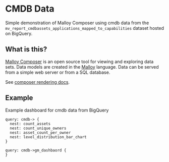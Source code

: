 <!-- ![alt text](download.jpeg) -->

# CMDB Data

Simple demonstration of Malloy Composer using cmdb data from the `mv_report_cmdbassets_applications_mapped_to_capabilities` dataset hosted on BigQuery.

## What is this?

[Malloy Composer](https://github.com/malloydata/malloy-composer) is an open source tool for viewing and exploring data sets.  Data models are created in the  [Malloy](https://github.com/malloydata/malloy/) language.  Data can be served from a simple web server or from a SQL database.  

See [composer rendering docs](https://malloydata.github.io/documentation/visualizations/overview).


## Example

Example dashboard for cmdb data from BigQuery

<!-- malloy-query 
  name="Asset summary"
  model="./cmdb.malloy"
  renderer="dashboard"
-->
```malloy
query: cmdb-> {
  nest: count_assets
  nest: count_unique_owners
  nest: asset_count_per_owner
  nest: level_distribution_bar_chart
}
```

<!-- malloy-query 
  name="GM Dashboard"
  model="./cmdb.malloy"
  renderer="dashboard"
-->
```malloy
query: cmdb->gm_dashbaord {
}
```
